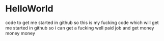 # HelloWorld
code to get me started in github
so this is my fucking code which will get me started in github so i can get a fucking well paid job and get money money money
